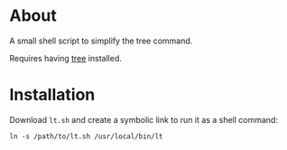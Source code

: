 # About

A small shell script to simplify the tree command.

Requires having [tree](https://github.com/Old-Man-Programmer/tree) installed.

# Installation

Download `lt.sh` and create a symbolic link to run it as a shell command:

```
ln -s /path/to/lt.sh /usr/local/bin/lt
```